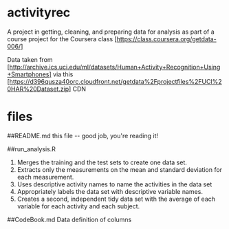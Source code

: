activityrec
===========
A project in getting, cleaning, and preparing data for analysis as part of a course project for the Coursera class [https://class.coursera.org/getdata-006/]

Data taken from [http://archive.ics.uci.edu/ml/datasets/Human+Activity+Recognition+Using+Smartphones] via this [https://d396qusza40orc.cloudfront.net/getdata%2Fprojectfiles%2FUCI%20HAR%20Dataset.zip] CDN

files
=====
##README.md
this file -- good job, you're reading it!

##run_analysis.R
1. Merges the training and the test sets to create one data set.
2. Extracts only the measurements on the mean and standard deviation for each measurement. 
3. Uses descriptive activity names to name the activities in the data set
4. Appropriately labels the data set with descriptive variable names. 
5. Creates a second, independent tidy data set with the average of each variable for each activity and each subject.

##CodeBook.md
Data definition of columns
